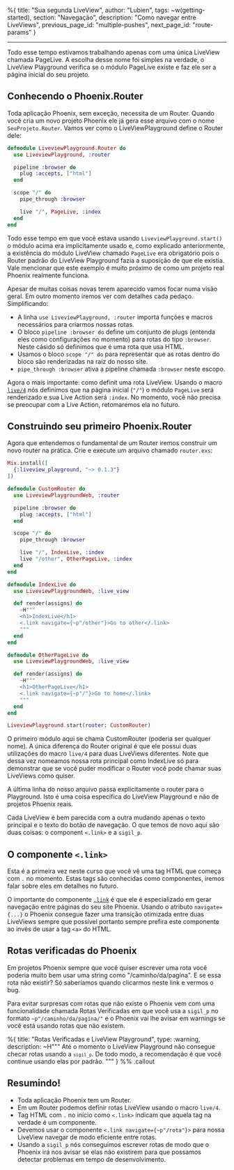 %{
title: "Sua segunda LiveView",
author: "Lubien",
tags: ~w(getting-started),
section: "Navegação",
description: "Como navegar entre LiveViews",
previous_page_id: "multiple-pushes",
next_page_id: "route-params"
}

---

Todo esse tempo estivamos trabalhando apenas com uma única LiveView chamada PageLive. A escolha desse nome foi simples na verdade, o LiveView Playground verifica se o módulo PageLive existe e faz ele ser a página inicial do seu projeto.

## Conhecendo o Phoenix.Router

Toda aplicação Phoenix, sem exceção, necessita de um Router. Quando você cria um novo projeto Phoenix ele já gera esse arquivo com o nome `SeuProjeto.Router`. Vamos ver como o LiveViewPlayground define o Router dele:

```elixir
defmodule LiveviewPlayground.Router do
  use LiveviewPlayground, :router

  pipeline :browser do
    plug :accepts, ["html"]
  end

  scope "/" do
    pipe_through :browser

    live "/", PageLive, :index
  end
end
```

Todo esse tempo em que você estava usando `LiveviewPlayground.start()` o módulo acima era implicitamente usado e, como explicado anteriormente, a existência do módulo LiveView chamado `PageLive` era obrigatório pois o Router padrão do LiveView Playground fazia a suposição de que ele existia. Vale mencionar que este exemplo é muito próximo de como um projeto real Phoenix realmente funciona.

Apesar de muitas coisas novas terem aparecido vamos focar numa visão geral. Em outro momento iremos ver com detalhes cada pedaço. Simplificando:

- A linha `use LiveviewPlayground, :router` importa funções e macros necessários para criarmos nossas rotas.
- O bloco `pipeline :browser do` define um conjunto de plugs (entenda eles como configurações no momento) para rotas do tipo `:browser`. Neste cásido só definimos que é uma rota que usa HTML.
- Usamos o bloco `scope "/" do` para representar que as rotas dentro do bloco são renderizadas na raiz do nosso site.
- `pipe_through :browser` ativa a pipeline chamada `:browser` neste escopo.

Agora o mais importante: como definit uma rota LiveView. Usando o macro [`live/4`](https://hexdocs.pm/phoenix_live_view/Phoenix.LiveView.Router.html#live/4) nós definimos que na página inicial (`"/"`) o módulo `PageLive` será renderizado e sua Live Action será `:index`. No momento, você não precisa se preocupar com a Live Action, retomaremos ela no futuro.

## Construindo seu primeiro Phoenix.Router

Agora que entendemos o fundamental de um Router iremos construir um novo router na prática. Crie e execute um arquivo chamado `router.exs`:

```elixir
Mix.install([
  {:liveview_playground, "~> 0.1.3"}
])

defmodule CustomRouter do
  use LiveviewPlaygroundWeb, :router

  pipeline :browser do
    plug :accepts, ["html"]
  end

  scope "/" do
    pipe_through :browser

    live "/", IndexLive, :index
    live "/other", OtherPageLive, :index
  end
end

defmodule IndexLive do
  use LiveviewPlaygroundWeb, :live_view

  def render(assigns) do
    ~H"""
    <h1>IndexLive</h1>
    <.link navigate={~p"/other"}>Go to other</.link>
    """
  end
end

defmodule OtherPageLive do
  use LiveviewPlaygroundWeb, :live_view

  def render(assigns) do
    ~H"""
    <h1>OtherPageLive</h1>
    <.link navigate={~p"/"}>Go to home</.link>
    """
  end
end

LiveviewPlayground.start(router: CustomRouter)
```

O primeiro módulo aqui se chama CustomRouter (poderia ser qualquer nome). A única diferença do Router original é que ele possui duas utilizações do macro `live/4` para duas LiveViews diferentes. Note que dessa vez nomeamos nossa rota principal como IndexLive só para demonstrar que se você puder modificar o Router você pode chamar suas LiveViews como quiser.

A última linha do nosso arquivo passa explicitamente o router para o Playground. Isto é uma coisa específica do LiveView Playground e não de projetos Phoenix reais.

Cada LiveView é bem parecida com a outra mudando apenas o texto principal e o texto do botão de navegação. O que temos de novo aqui são duas coisas: o component `<.link>` e a `sigil_p`.

## O componente `<.link>`

Esta é a primeira vez neste curso que você vê uma tag HTML que começa com `.` no momento. Estas tags são conhecidas como componentes, iremos falar sobre eles em detalhes no futuro.

O importante do componente [`.link`](https://hexdocs.pm/phoenix_live_view/Phoenix.Component.html#link/1) é que ele é especializado em gerar navegação entre páginas do seu site Phoenix. Usando o atributo `navigate={...}` o Phoenix consegue fazer uma transição otimizada entre duas LiveViews sempre que possível portanto sempre prefira este componente ao invés de usar a tag `<a>` do HTML.

## Rotas verificadas do Phoenix

Em projetos Phoenix sempre que você quiser escrever uma rota você poderia muito bem usar uma string como "/caminho/da/pagina". E se essa rota não existir? Só saberíamos quando clicarmos neste link e vermos o bug.

Para evitar surpresas com rotas que não existe o Phoenix vem com uma funcionalidade chamada Rotas Verificadas em que você usa a `sigil_p` no formato `~p"/caminho/da/pagina/"` e o Phoenix vai lhe avisar em warnings se você está usando rotas que não existem.

%{
title: "Rotas Verificadas e LiveView Playground",
type: :warning,
description: ~H"""
Até o momento o LiveView Playground não consegue checar rotas usando a <code>`sigil_p`</code>. De todo modo, a recomendação é que você continue usando elas por padrão.
"""
} %% .callout

## Resumindo!

- Toda aplicação Phoenix tem um Router.
- Em um Router podemos definir rotas LiveView usando o macro `live/4`.
- Tag HTML com `.` no início como `<.link>` indicam que aquela tag na verdade é um componente.
- Devemos usar o componente `<.link navigate={~p"/rota"}>` para nossa LiveView navegar de modo eficiente entre rotas.
- Usando a `sigil_p` nós conseguimos escrever rotas de modo que o Phoenix irá nos avisar se elas não existirem para que possamos detectar problemas em tempo de desenvolvimento.
